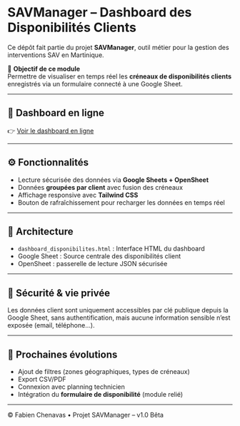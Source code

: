 # SAVManager – Dashboard des Disponibilités Clients

Ce dépôt fait partie du projet **SAVManager**, outil métier pour la gestion des interventions SAV en Martinique.

🎯 **Objectif de ce module**  
Permettre de visualiser en temps réel les **créneaux de disponibilités clients** enregistrés via un formulaire connecté à une Google Sheet.

---

## 🔗 Dashboard en ligne

👉 [Voir le dashboard en ligne](https://fabienfw972.github.io/SAVManager-dispos/dashboard_disponibilites.html)

---

## ⚙️ Fonctionnalités

- Lecture sécurisée des données via **Google Sheets + OpenSheet**
- Données **groupées par client** avec fusion des créneaux
- Affichage responsive avec **Tailwind CSS**
- Bouton de rafraîchissement pour recharger les données en temps réel

---

## 🧱 Architecture

- `dashboard_disponibilites.html` : Interface HTML du dashboard
- Google Sheet : Source centrale des disponibilités client
- OpenSheet : passerelle de lecture JSON sécurisée

---

## 🔐 Sécurité & vie privée

Les données client sont uniquement accessibles par clé publique depuis la Google Sheet, sans authentification, mais aucune information sensible n’est exposée (email, téléphone…).

---

## 📌 Prochaines évolutions

- Ajout de filtres (zones géographiques, types de créneaux)
- Export CSV/PDF
- Connexion avec planning technicien
- Intégration du **formulaire de disponibilité** (module relié)

---

© Fabien Chenavas • Projet SAVManager – v1.0 Bêta
